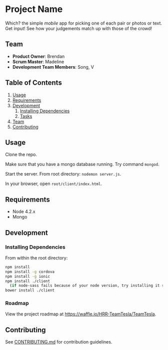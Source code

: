 # Project Name

Which? the simple <i>mobile</i> app for picking one of each pair or photos or text.  Get input!  See how your judgements match up with those of the crowd!

## Team

  - __Product Owner__: Brendan
  - __Scrum Master__: Madeline
  - __Development Team Members__: Song, V

## Table of Contents

1. [Usage](#Usage)
1. [Requirements](#requirements)
1. [Development](#development)
    1. [Installing Dependencies](#installing-dependencies)
    1. [Tasks](#tasks)
1. [Team](#team)
1. [Contributing](#contributing)

## Usage

Clone the repo.

Make sure that you have a mongo database running.  Try command ```mongod```.

Start the server.  From root directory:  ```nodemon server.js```.

In your browser, open ```root/client/index.html```.

## Requirements

- Node 4.2.x
- Mongo

## Development

### Installing Dependencies

From within the root directory:

```sh
npm install
npm install -g cordova
npm install -g ionic
npm install ./client
  (if node-sass fails because of your node version, try installing it separately: npm install ./client node-sass)
bower install ./client
```

### Roadmap

View the project roadmap at https://waffle.io/HRR-TeamTesla/TeamTesla.


## Contributing

See [CONTRIBUTING.md](CONTRIBUTING.md) for contribution guidelines.
